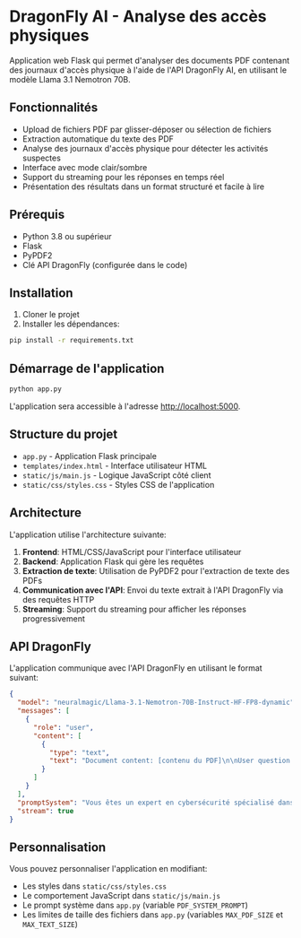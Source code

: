 # DragonFly AI - Analyse des accès physiques

Application web Flask qui permet d'analyser des documents PDF contenant des journaux d'accès physique à l'aide de l'API DragonFly AI, en utilisant le modèle Llama 3.1 Nemotron 70B.

## Fonctionnalités

- Upload de fichiers PDF par glisser-déposer ou sélection de fichiers
- Extraction automatique du texte des PDF
- Analyse des journaux d'accès physique pour détecter les activités suspectes
- Interface avec mode clair/sombre
- Support du streaming pour les réponses en temps réel
- Présentation des résultats dans un format structuré et facile à lire

## Prérequis

- Python 3.8 ou supérieur
- Flask
- PyPDF2
- Clé API DragonFly (configurée dans le code)

## Installation

1. Cloner le projet
2. Installer les dépendances:

```bash
pip install -r requirements.txt
```

## Démarrage de l'application

```bash
python app.py
```

L'application sera accessible à l'adresse [http://localhost:5000](http://localhost:5000).

## Structure du projet

- `app.py` - Application Flask principale
- `templates/index.html` - Interface utilisateur HTML
- `static/js/main.js` - Logique JavaScript côté client
- `static/css/styles.css` - Styles CSS de l'application

## Architecture

L'application utilise l'architecture suivante:

1. **Frontend**: HTML/CSS/JavaScript pour l'interface utilisateur
2. **Backend**: Application Flask qui gère les requêtes
3. **Extraction de texte**: Utilisation de PyPDF2 pour l'extraction de texte des PDFs
4. **Communication avec l'API**: Envoi du texte extrait à l'API DragonFly via des requêtes HTTP
5. **Streaming**: Support du streaming pour afficher les réponses progressivement

## API DragonFly

L'application communique avec l'API DragonFly en utilisant le format suivant:

```json
{
  "model": "neuralmagic/Llama-3.1-Nemotron-70B-Instruct-HF-FP8-dynamic",
  "messages": [
    {
      "role": "user",
      "content": [
        {
          "type": "text",
          "text": "Document content: [contenu du PDF]\n\nUser question: [prompt d'analyse]"
        }
      ]
    }
  ],
  "promptSystem": "Vous êtes un expert en cybersécurité spécialisé dans l'analyse des journaux d'accès physique...",
  "stream": true
}
```

## Personnalisation

Vous pouvez personnaliser l'application en modifiant:

- Les styles dans `static/css/styles.css`
- Le comportement JavaScript dans `static/js/main.js`
- Le prompt système dans `app.py` (variable `PDF_SYSTEM_PROMPT`)
- Les limites de taille des fichiers dans `app.py` (variables `MAX_PDF_SIZE` et `MAX_TEXT_SIZE`)
